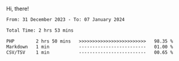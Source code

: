 Hi, there! 

<!--START_SECTION:waka-->

```txt
From: 31 December 2023 - To: 07 January 2024

Total Time: 2 hrs 53 mins

PHP        2 hrs 50 mins   >>>>>>>>>>>>>>>>>>>>>>>>>   98.35 %
Markdown   1 min           -------------------------   01.00 %
CSV/TSV    1 min           -------------------------   00.65 %
```

<!--END_SECTION:waka-->
